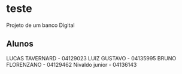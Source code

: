 # teste

Projeto de um banco Digital 


## Alunos

LUCAS TAVERNARD - 04129023
LUIZ GUSTAVO - 04135995
BRUNO FLORENZANO - 04129462
Nivaldo junior - 04136143

